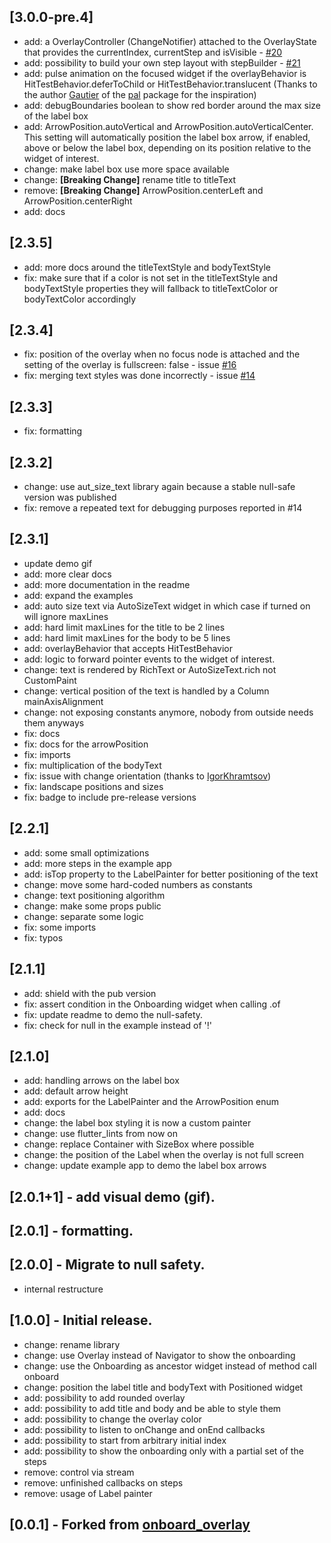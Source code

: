 ## [3.0.0-pre.4]

- add: a OverlayController (ChangeNotifier) attached to the OverlayState that provides the currentIndex, currentStep and isVisible - [#20](https://github.com/talamaska/onboarding_overlay/issues/20)
- add: possibility to build your own step layout with stepBuilder - [#21](https://github.com/talamaska/onboarding_overlay/issues/21)
- add: pulse animation on the focused widget if the overlayBehavior is HitTestBehavior.deferToChild or HitTestBehavior.translucent (Thanks to the author [Gautier](https://github.com/g-apparence) of the [pal](http://pub.dev/packages/pal) package for the inspiration)
- add: debugBoundaries boolean to show red border around the max size of the label box
- add: ArrowPosition.autoVertical and ArrowPosition.autoVerticalCenter. This setting will automatically position the label box arrow, if enabled, above or below the label box, depending on its position relative to the widget of interest.
- change: make label box use more space available
- change: **[Breaking Change]** rename title to titleText
- remove: **[Breaking Change]** ArrowPosition.centerLeft and ArrowPosition.centerRight
- add: docs

## [2.3.5]

- add: more docs around the titleTextStyle and bodyTextStyle
- fix: make sure that if a color is not set in the titleTextStyle and bodyTextStyle properties they will fallback to titleTextColor or bodyTextColor accordingly

## [2.3.4]

- fix: position of the overlay when no focus node is attached and the setting of the overlay is fullscreen: false - issue [#16](https://github.com/talamaska/onboarding_overlay/issues/16)
- fix: merging text styles was done incorrectly - issue [#14](https://github.com/talamaska/onboarding_overlay/issues/14)

## [2.3.3]

- fix: formatting

## [2.3.2]

- change: use aut_size_text library again because a stable null-safe version was published
- fix: remove a repeated text for debugging purposes reported in #14

## [2.3.1]

- update demo gif
- add: more clear docs
- add: more documentation in the readme
- add: expand the examples
- add: auto size text via AutoSizeText widget in which case if turned on will ignore maxLines
- add: hard limit maxLines for the title to be 2 lines
- add: hard limit maxLines for the body to be 5 lines
- add: overlayBehavior that accepts HitTestBehavior
- add: logic to forward pointer events to the widget of interest.
- change: text is rendered by RichText or AutoSizeText.rich not CustomPaint
- change: vertical position of the text is handled by a Column mainAxisAlignment
- change: not exposing constants anymore, nobody from outside needs them anyways
- fix: docs
- fix: docs for the arrowPosition
- fix: imports
- fix: multiplication of the bodyText
- fix: issue with change orientation (thanks to [IgorKhramtsov](https://github.com/IgorKhramtsov))
- fix: landscape positions and sizes
- fix: badge to include pre-release versions

## [2.2.1]

- add: some small optimizations
- add: more steps in the example app
- add: isTop property to the LabelPainter for better positioning of the text
- change: move some hard-coded numbers as constants
- change: text positioning algorithm
- change: make some props public
- change: separate some logic
- fix: some imports
- fix: typos

## [2.1.1]

- add: shield with the pub version
- fix: assert condition in the Onboarding widget when calling .of
- fix: update readme to demo the null-safety.
- fix: check for null in the example instead of '!'

## [2.1.0]

- add: handling arrows on the label box
- add: default arrow height
- add: exports for the LabelPainter and the ArrowPosition enum
- add: docs
- change: the label box styling it is now a custom painter
- change: use flutter_lints from now on
- change: replace Container with SizeBox where possible
- change: the position of the Label when the overlay is not full screen
- change: update example app to demo the label box arrows

## [2.0.1+1] - add visual demo (gif).

## [2.0.1] - formatting.

## [2.0.0] - Migrate to null safety.

- internal restructure

## [1.0.0] - Initial release.

- change: rename library
- change: use Overlay instead of Navigator to show the onboarding
- change: use the Onboarding as ancestor widget instead of method call onboard
- change: position the label title and bodyText with Positioned widget
- add: possibility to add rounded overlay
- add: possibility to add title and body and be able to style them
- add: possibility to change the overlay color
- add: possibility to listen to onChange and onEnd callbacks
- add: possibility to start from arbitrary initial index
- add: possibility to show the onboarding only with a partial set of the steps
- remove: control via stream
- remove: unfinished callbacks on steps
- remove: usage of Label painter

## [0.0.1] - Forked from [onboard_overlay](https://github.com/lucaslcode/onboard_overlay)
